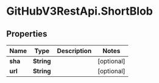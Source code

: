# GitHubV3RestApi.ShortBlob

## Properties

Name | Type | Description | Notes
------------ | ------------- | ------------- | -------------
**sha** | **String** |  | [optional] 
**url** | **String** |  | [optional] 


